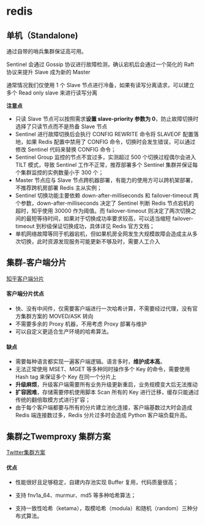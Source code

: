 # redis

## 单机（Standalone)

通过自带的哨兵集群保证高可用。

Sentinel 会通过 Gossip 协议进行故障检测，确认宕机后会通过一个简化的 Raft 协议来提升 Slave 成为新的 Master

通常情况我们仅使用 1 个 Slave 节点进行冷备，如果有读写分离请求，可以建立多个 Read only slave 来进行读写分离

**注意点**

- 只读 Slave 节点可以按照需求**设置 slave-priority 参数为 0**，防止故障切换时选择了只读节点而不是热备 Slave 节点
- Sentinel 进行故障切换后会执行 CONFIG REWRITE 命令将 SLAVEOF 配置落地，如果 Redis 配置中禁用了 CONFIG 命令，切换时会发生错误，可以通过修改 Sentinel 代码来替换 CONFIG 命令；
- Sentinel Group 监控的节点不宜过多，实测超过 500 个切换过程偶尔会进入 TILT 模式，导致 Sentinel 工作不正常，推荐部署多个 Sentinel 集群并保证每个集群监控的实例数量小于 300 个；
- Master 节点应与 Slave 节点跨机器部署，有能力的使用方可以跨机架部署，不推荐跨机房部署 Redis 主从实例；
- Sentinel 切换功能主要依赖 down-after-milliseconds 和 failover-timeout 两个参数，down-after-milliseconds 决定了 Sentinel 判断 Redis 节点宕机的超时，知乎使用 30000 作为阈值。而 failover-timeout 则决定了两次切换之间的最短等待时间，如果对于切换成功率要求较高，可以适当缩短 failover-timeout 到秒级保证切换成功，具体详见 Redis 官方文档；
- 单机网络故障等同于机器宕机，但如果机房全网发生大规模故障会造成主从多次切换，此时资源发现服务可能更新不够及时，需要人工介入

## 集群-客户端分片

[知乎客户端分片](https://github.com/zhihu/redis-shard)

#### 客户端分片优点

- 快、没有中间件，仅需要客户端进行一次哈希计算，不需要经过代理，没有官方集群方案的 MOVED/ASK 转向
- 不需要多余的 Proxy 机器，不用考虑 Proxy 部署与维护
- 可以自定义更适合生产环境的哈希算法。

#### 缺点

- 需要每种语言都实现一遍客户端逻辑。语言多时，**维护成本高**。
- 无法正常使用 MSET、MGET 等多种同时操作多个 Key 的命令，需要使用 Hash tag 来保证多个 Key 在同一个分片上
- **升级麻烦**，升级客户端需要所有业务升级更新重启，业务规模变大后无法推动
- **扩容困难**，存储需要停机使用脚本 Scan 所有的 Key 进行迁移，缓存只能通过传统的翻倍取模方式进行扩容；
- 由于每个客户端都要与所有的分片建立池化连接，客户端基数过大时会造成 Redis 端连接数过多，Redis 分片过多时会造成 Python 客户端负载升高。

## 集群之Twemproxy 集群方案

[Twitter集群方案](https://github.com/twitter/twemproxy)

#### 优点

- 性能很好且足够稳定，自建内存池实现 Buffer 复用，代码质量很高；

- 支持 fnv1a_64、murmur、md5 等多种哈希算法；

- 支持一致性哈希（ketama），取模哈希（modula）和随机（random）三种分布式算法。



